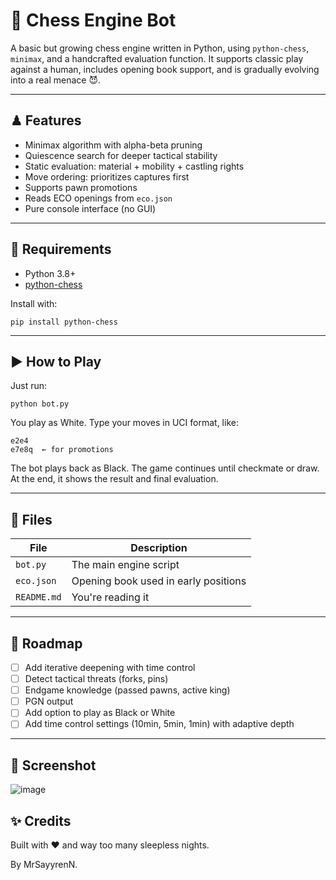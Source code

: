 # 🧠 Chess Engine Bot

A basic but growing chess engine written in Python, using `python-chess`, `minimax`, and a handcrafted evaluation function. It supports classic play against a human, includes opening book support, and is gradually evolving into a real menace 😈.

---

## ♟ Features

- Minimax algorithm with alpha-beta pruning  
- Quiescence search for deeper tactical stability  
- Static evaluation: material + mobility + castling rights  
- Move ordering: prioritizes captures first  
- Supports pawn promotions  
- Reads ECO openings from `eco.json`  
- Pure console interface (no GUI)

---

## 💠 Requirements

- Python 3.8+  
- [python-chess](https://pypi.org/project/python-chess/)

Install with:

```
pip install python-chess
```

---

## ▶️ How to Play

Just run:

```
python bot.py
```

You play as White. Type your moves in UCI format, like:

```
e2e4
e7e8q  ← for promotions
```

The bot plays back as Black. The game continues until checkmate or draw. At the end, it shows the result and final evaluation.

---

## 📁 Files

| File        | Description                              |
|-------------|------------------------------------------|
| `bot.py`    | The main engine script                   |
| `eco.json`  | Opening book used in early positions     |
| `README.md` | You're reading it                        |

---

## 🚧 Roadmap

- [ ] Add iterative deepening with time control  
- [ ] Detect tactical threats (forks, pins)  
- [ ] Endgame knowledge (passed pawns, active king)  
- [ ] PGN output
- [ ] Add option to play as Black or White
- [ ] Add time control settings (10min, 5min, 1min) with adaptive depth

---

## 📸 Screenshot
![image](https://github.com/user-attachments/assets/a7cf080f-9282-4429-bf49-c2784034c77f)



## ✨ Credits

Built with ❤️ and way too many sleepless nights.

By MrSayyrenN.

